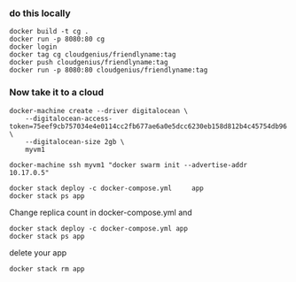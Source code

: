 ### do this locally

```
docker build -t cg .
docker run -p 8080:80 cg
docker login
docker tag cg cloudgenius/friendlyname:tag
docker push cloudgenius/friendlyname:tag
docker run -p 8080:80 cloudgenius/friendlyname:tag
```
### Now take it to a cloud

```
docker-machine create --driver digitalocean \
    --digitalocean-access-token=75eef9cb757034e4e0114cc2fb677ae6a0e5dcc6230eb158d812b4c45754db96 \
    --digitalocean-size 2gb \
    myvm1

docker-machine ssh myvm1 "docker swarm init --advertise-addr  10.17.0.5"

docker stack deploy -c docker-compose.yml     app
docker stack ps app
```
Change replica count in docker-compose.yml and
```
docker stack deploy -c docker-compose.yml app
docker stack ps app
```

delete your app
```
docker stack rm app
```
